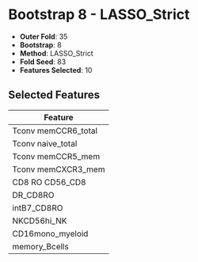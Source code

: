# Bootstrap 8 - LASSO_Strict

- **Outer Fold**: 35
- **Bootstrap**: 8
- **Method**: LASSO_Strict
- **Fold Seed**: 83
- **Features Selected**: 10

## Selected Features

| Feature |
|---------|
| Tconv memCCR6_total |
| Tconv naive_total |
| Tconv memCCR5_mem |
| Tconv memCXCR3_mem |
| CD8 RO CD56_CD8 |
| DR_CD8RO |
| intB7_CD8RO |
| NKCD56hi_NK |
| CD16mono_myeloid |
| memory_Bcells |
